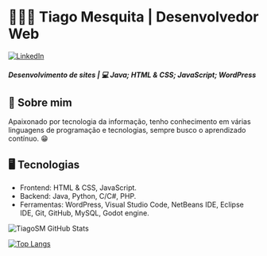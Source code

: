 # 🧑🏻‍💻 Tiago Mesquita | Desenvolvedor Web


[![LinkedIn](https://img.shields.io/badge/LinkedIn-0077B5?style=for-the-badge&logo=linkedin&logoColor=white)](https://www.linkedin.com/in/tiago-santos-mesquita/)


##### **Desenvolvimento de sites | 💻 Java; HTML & CSS; JavaScript; WordPress**


## 🚀 Sobre mim
Apaixonado por tecnologia da informação, tenho conhecimento em várias linguagens de programação e tecnologias, sempre busco o aprendizado contínuo. 😁


## 🖥️ Tecnologias

- Frontend: HTML & CSS, JavaScript.
- Backend: Java, Python, C/C#, PHP.
- Ferramentas: WordPress, Visual Studio Code, NetBeans IDE, Eclipse IDE, Git, GitHub, MySQL, Godot engine.




![TiagoSM GitHub Stats](https://github-readme-stats.vercel.app/api?username=TiagoSM&show_icons=true&theme=tokyonight&include_all_commits=true&count_private=true)

[![Top Langs](https://github-readme-stats.vercel.app/api/top-langs/?username=TiagoSM)](https://github.com/anuraghazra/github-readme-stats)
